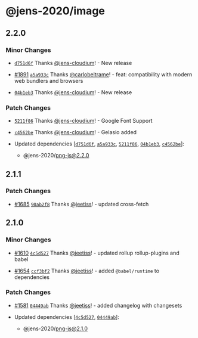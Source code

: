 # @jens-2020/image

## 2.2.0

### Minor Changes

- [`d751d6f`](https://github.com/jens-cloudium/react-pdf/commit/d751d6f3999ed2e038955329a666d5697642de28) Thanks [@jens-cloudium](https://github.com/jens-cloudium)! - New release

* [#1891](https://github.com/diegomura/react-pdf/pull/1891) [`a5a933c`](https://github.com/jens-cloudium/react-pdf/commit/a5a933c9733e4c77338ef76a2b3545b84a646a81) Thanks [@carlobeltrame](https://github.com/carlobeltrame)! - feat: compatibility with modern web bundlers and browsers

- [`04b1eb3`](https://github.com/jens-cloudium/react-pdf/commit/04b1eb394e20d84d57cd93b250d902009d52bddf) Thanks [@jens-cloudium](https://github.com/jens-cloudium)! - New release

### Patch Changes

- [`5211f86`](https://github.com/jens-cloudium/react-pdf/commit/5211f86da173f1c47b252a6e255adc2cff76f30c) Thanks [@jens-cloudium](https://github.com/jens-cloudium)! - Google Font Support

* [`c4562be`](https://github.com/jens-cloudium/react-pdf/commit/c4562be9b4c2befa3f4aa74b8d4fcd283d833ef9) Thanks [@jens-cloudium](https://github.com/jens-cloudium)! - Gelasio added

* Updated dependencies [[`d751d6f`](https://github.com/jens-cloudium/react-pdf/commit/d751d6f3999ed2e038955329a666d5697642de28), [`a5a933c`](https://github.com/jens-cloudium/react-pdf/commit/a5a933c9733e4c77338ef76a2b3545b84a646a81), [`5211f86`](https://github.com/jens-cloudium/react-pdf/commit/5211f86da173f1c47b252a6e255adc2cff76f30c), [`04b1eb3`](https://github.com/jens-cloudium/react-pdf/commit/04b1eb394e20d84d57cd93b250d902009d52bddf), [`c4562be`](https://github.com/jens-cloudium/react-pdf/commit/c4562be9b4c2befa3f4aa74b8d4fcd283d833ef9)]:
  - @jens-2020/png-js@2.2.0

## 2.1.1

### Patch Changes

- [#1685](https://github.com/diegomura/react-pdf/pull/1685) [`90ab2f8`](https://github.com/diegomura/react-pdf/commit/90ab2f8c040afc3d42961404bdf2ae09fac599eb) Thanks [@jeetiss](https://github.com/jeetiss)! - updated cross-fetch

## 2.1.0

### Minor Changes

- [#1610](https://github.com/diegomura/react-pdf/pull/1610) [`4c5d527`](https://github.com/diegomura/react-pdf/commit/4c5d52721d29d843f1d09c3fd74370832429f70e) Thanks [@jeetiss](https://github.com/jeetiss)! - updated rollup rollup-plugins and babel

* [#1654](https://github.com/diegomura/react-pdf/pull/1654) [`ccf3bf2`](https://github.com/diegomura/react-pdf/commit/ccf3bf22867a9bd49668cdd3543ec32492a40e4b) Thanks [@jeetiss](https://github.com/jeetiss)! - added `@babel/runtime` to dependencies

### Patch Changes

- [#1581](https://github.com/diegomura/react-pdf/pull/1581) [`04449ab`](https://github.com/diegomura/react-pdf/commit/04449ab352db0cca2155024dd3e8c690e42193ca) Thanks [@jeetiss](https://github.com/jeetiss)! - added changelog with changesets

- Updated dependencies [[`4c5d527`](https://github.com/diegomura/react-pdf/commit/4c5d52721d29d843f1d09c3fd74370832429f70e), [`04449ab`](https://github.com/diegomura/react-pdf/commit/04449ab352db0cca2155024dd3e8c690e42193ca)]:
  - @jens-2020/png-js@2.1.0
